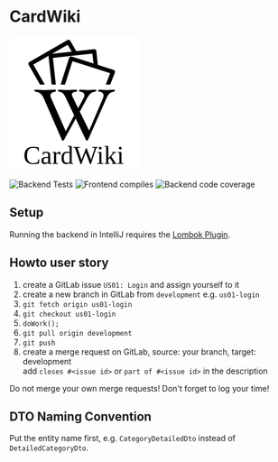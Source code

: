 # CardWiki

![CardWiki logo](frontend/src/assets/logo.png)

![Backend Tests](https://github.com/cardwiki/cardwiki/workflows/Backend%20Tests/badge.svg)
![Frontend compiles](https://github.com/cardwiki/cardwiki/workflows/Frontend%20compiles/badge.svg)
![Backend code coverage](https://codecov.io/gh/cardwiki/cardwiki/branch/master/graph/badge.svg)

## Setup

Running the backend in IntelliJ requires the [Lombok Plugin](https://projectlombok.org/setup/intellij).

## Howto user story

1. create a GitLab issue `US01: Login` and assign yourself to it
2. create a new branch in GitLab from `development` e.g. `us01-login`
3. `git fetch origin us01-login`
4. `git checkout us01-login`
7. `doWork();`
8. `git pull origin development`
8. `git push`
9. create a merge request on GitLab, source: your branch, target: development  
   add `closes #<issue id>` or `part of #<issue id>` in the description

Do not merge your own merge requests! Don't forget to log your time!

## DTO Naming Convention

Put the entity name first, e.g. `CategoryDetailedDto` instead of `DetailedCategoryDto`.
